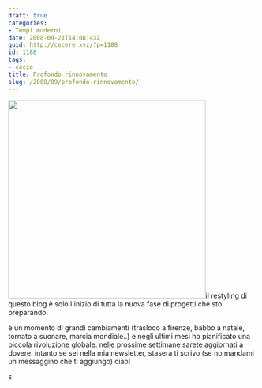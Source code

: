 ```yaml
---
draft: true
categories:
- Tempi moderni
date: 2008-09-21T14:08:43Z
guid: http://cecere.xyz/?p=1188
id: 1188
tags:
- cecio
title: Profondo rinnovamento
slug: /2008/09/profondo-rinnovamento/
---
```


[<img class="aligncenter size-full wp-image-1192" title="rinnovamento-renew" src="http://cecere.xyz/wp-content/uploads/sites/3/2008/09/rinnovamento-renew.jpg" alt="" width="400" height="400" srcset="http://cecere.xyz/wp-content/uploads/sites/3/2008/09/rinnovamento-renew.jpg 400w, http://cecere.xyz/wp-content/uploads/sites/3/2008/09/rinnovamento-renew-150x150.jpg 150w, http://cecere.xyz/wp-content/uploads/sites/3/2008/09/rinnovamento-renew-300x300.jpg 300w" sizes="(max-width: 400px) 100vw, 400px" />](http://cecere.xyz/wp-content/uploads/sites/3/2008/09/rinnovamento-renew.jpg)il restyling di questo blog è solo l'inizio di tutta la nuova fase di progetti che sto preparando.

è un momento di grandi cambiamenti (trasloco a firenze, babbo a natale, tornato a suonare, marcia mondiale..) e negli ultimi mesi ho pianificato una piccola rivoluzione globale. nelle prossime settimane sarete aggiornati a dovere. intanto se sei nella mia newsletter, stasera ti scrivo (se no mandami un messaggino che ti aggiungo) ciao!

s